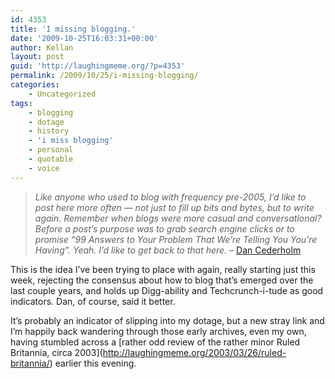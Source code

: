 ```yaml
---
id: 4353
title: 'I missing blogging.'
date: '2009-10-25T16:03:31+00:00'
author: Kellan
layout: post
guid: 'http://laughingmeme.org/?p=4353'
permalink: /2009/10/25/i-missing-blogging/
categories:
    - Uncategorized
tags:
    - blogging
    - dotage
    - history
    - 'i miss blogging'
    - personal
    - quotable
    - voice
---
```


> *Like anyone who used to blog with frequency pre-2005, I’d like to post here more often — not just to fill up bits and bytes, but to write again. Remember when blogs were more casual and conversational? Before a post’s purpose was to grab search engine clicks or to promise “99 Answers to Your Problem That We’re Telling You You’re Having”. Yeah. I’d like to get back to that here.* – [Dan Cederholm](http://simplebits.com/notebook/2009/10/22/woodpress/)

This is the idea I’ve been trying to place with again, really starting just this week, rejecting the consensus about how to blog that’s emerged over the last couple years, and holds up Digg-ability and Techcrunch-i-tude as good indicators. Dan, of course, said it better.

It’s probably an indicator of slipping into my dotage, but a new stray link and I’m happily back wandering through those early archives, even my own, having stumbled across a \[rather odd review of the rather minor Ruled Britannia, circa 2003\](http://laughingmeme.org/2003/03/26/ruled-britannia/) earlier this evening.